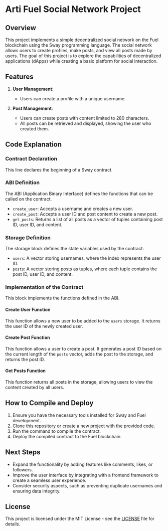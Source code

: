 # Arti Fuel Social Network Project

## Overview

This project implements a simple decentralized social network on the Fuel blockchain using the Sway programming language. The social network allows users to create profiles, make posts, and view all posts made by users. The goal of this project is to explore the capabilities of decentralized applications (dApps) while creating a basic platform for social interaction.

## Features

1. **User Management**: 
   - Users can create a profile with a unique username.
   
2. **Post Management**:
   - Users can create posts with content limited to 280 characters.
   - All posts can be retrieved and displayed, showing the user who created them.

## Code Explanation

### Contract Declaration

This line declares the beginning of a Sway contract.

### ABI Definition

The ABI (Application Binary Interface) defines the functions that can be called on the contract. 

- `create_user`: Accepts a username and creates a new user.
- `create_post`: Accepts a user ID and post content to create a new post.
- `get_posts`: Returns a list of all posts as a vector of tuples containing post ID, user ID, and content.

### Storage Definition

The storage block defines the state variables used by the contract:

- `users`: A vector storing usernames, where the index represents the user ID.
- `posts`: A vector storing posts as tuples, where each tuple contains the post ID, user ID, and content.

### Implementation of the Contract

This block implements the functions defined in the ABI.

#### Create User Function

This function allows a new user to be added to the `users` storage. It returns the user ID of the newly created user.

#### Create Post Function

This function allows a user to create a post. It generates a post ID based on the current length of the `posts` vector, adds the post to the storage, and returns the post ID.

#### Get Posts Function

This function returns all posts in the storage, allowing users to view the content created by all users.

## How to Compile and Deploy

1. Ensure you have the necessary tools installed for Sway and Fuel development.
2. Clone this repository or create a new project with the provided code.
3. Run the command to compile the contract.
4. Deploy the compiled contract to the Fuel blockchain.

## Next Steps

- Expand the functionality by adding features like comments, likes, or followers.
- Improve the user interface by integrating with a frontend framework to create a seamless user experience.
- Consider security aspects, such as preventing duplicate usernames and ensuring data integrity.

## License

This project is licensed under the MIT License - see the [LICENSE](LICENSE) file for details.
